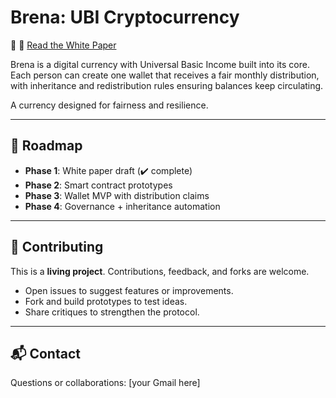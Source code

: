 # Brena: UBI Cryptocurrency

📄 📄 [Read the White Paper](./Brena_Whitepaper_v5.md)

Brena is a digital currency with Universal Basic Income built into its core.  
Each person can create one wallet that receives a fair monthly distribution,  
with inheritance and redistribution rules ensuring balances keep circulating.  

A currency designed for fairness and resilience.

---

## 🚀 Roadmap
- **Phase 1**: White paper draft (✔️ complete)  
- **Phase 2**: Smart contract prototypes  
- **Phase 3**: Wallet MVP with distribution claims  
- **Phase 4**: Governance + inheritance automation  

---

## 🤝 Contributing
This is a **living project**. Contributions, feedback, and forks are welcome.  
- Open issues to suggest features or improvements.  
- Fork and build prototypes to test ideas.  
- Share critiques to strengthen the protocol.  

---

## 📬 Contact
Questions or collaborations: [your Gmail here]  
